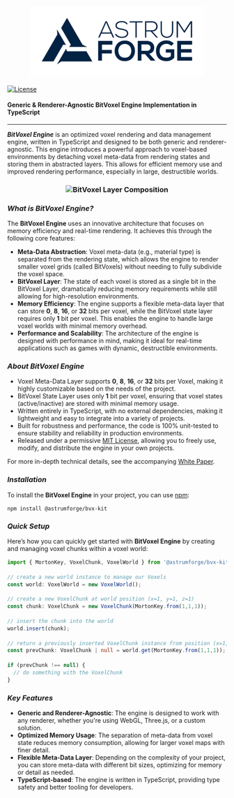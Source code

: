 <h3 align="center">
  <img src="graphics/icon_2.png?raw=true" alt="Astrum Forge Studios Logo" width="400">
</h3>

[![License](https://img.shields.io/badge/license-MIT-orange.svg?style=flat)](LICENSE)

#### **Generic & Renderer-Agnostic BitVoxel Engine Implementation in TypeScript**

* * *

**_BitVoxel Engine_** is an optimized voxel rendering and data management engine, written in TypeScript and designed to be both generic and renderer-agnostic. This engine introduces a powerful approach to voxel-based environments by detaching voxel meta-data from rendering states and storing them in abstracted layers. This allows for efficient memory use and improved rendering performance, especially in large, destructible worlds.

<h3 align="center">
  <img src="graphics/info.jpg?raw=true" alt="BitVoxel Layer Composition" width="800">
</h3>

### _**What is BitVoxel Engine?**_

The **BitVoxel Engine** uses an innovative architecture that focuses on memory efficiency and real-time rendering. It achieves this through the following core features:

-   **Meta-Data Abstraction**: Voxel meta-data (e.g., material type) is separated from the rendering state, which allows the engine to render smaller voxel grids (called BitVoxels) without needing to fully subdivide the voxel space.
-   **BitVoxel Layer**: The state of each voxel is stored as a single bit in the BitVoxel Layer, dramatically reducing memory requirements while still allowing for high-resolution environments.
-   **Memory Efficiency**: The engine supports a flexible meta-data layer that can store **0**, **8**, **16**, or **32** bits per voxel, while the BitVoxel state layer requires only **1** bit per voxel. This enables the engine to handle large voxel worlds with minimal memory overhead.
-   **Performance and Scalability**: The architecture of the engine is designed with performance in mind, making it ideal for real-time applications such as games with dynamic, destructible environments.

### _**About BitVoxel Engine**_

-   Voxel Meta-Data Layer supports **0**, **8**, **16**, or **32** bits per Voxel, making it highly customizable based on the needs of the project.
-   BitVoxel State Layer uses only **1** bit per voxel, ensuring that voxel states (active/inactive) are stored with minimal memory usage.
-   Written entirely in TypeScript, with no external dependencies, making it lightweight and easy to integrate into a variety of projects.
-   Built for robustness and performance, the code is 100% unit-tested to ensure stability and reliability in production environments.
-   Released under a permissive [MIT License](LICENSE), allowing you to freely use, modify, and distribute the engine in your own projects.

For more in-depth technical details, see the accompanying [White Paper](whitepaper.pdf).

### _**Installation**_

To install the **BitVoxel Engine** in your project, you can use [npm](https://www.npmjs.com/package/@astrumforge/bvx-kit):

```console
npm install @astrumforge/bvx-kit
```

### _**Quick Setup**_

Here’s how you can quickly get started with **BitVoxel Engine** by creating and managing voxel chunks within a voxel world:

```TypeScript
import { MortonKey, VoxelChunk, VoxelWorld } from '@astrumforge/bvx-kit';

// create a new world instance to manage our Voxels
const world: VoxelWorld = new VoxelWorld();

// create a new VoxelChunk at world position (x=1, y=1, z=1)
const chunk: VoxelChunk = new VoxelChunk(MortonKey.from(1,1,1));

// insert the chunk into the world
world.insert(chunk);

// return a previously inserted VoxelChunk instance from position (x=1, y=1, z=1)
const prevChunk: VoxelChunk | null = world.get(MortonKey.from(1,1,1));

if (prevChunk !== null) {
  // do something with the VoxelChunk
}
```

### _**Key Features**_

- **Generic and Renderer-Agnostic**: The engine is designed to work with any renderer, whether you're using WebGL, Three.js, or a custom solution.
- **Optimized Memory Usage**: The separation of meta-data from voxel state reduces memory consumption, allowing for larger voxel maps with finer detail.
- **Flexible Meta-Data Layer**: Depending on the complexity of your project, you can store meta-data with different bit sizes, optimizing for memory or detail as needed.
- **TypeScript-based**: The engine is written in TypeScript, providing type safety and better tooling for developers.